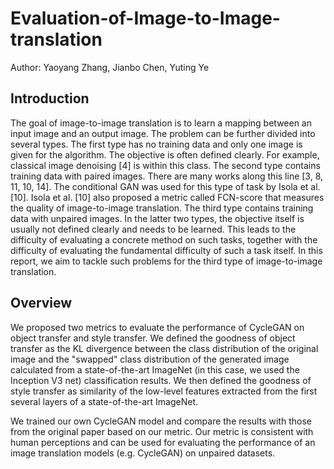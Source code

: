 # Evaluation-of-Image-to-Image-translation

Author: Yaoyang Zhang, Jianbo Chen, Yuting Ye


## Introduction
The goal of image-to-image translation is to learn a mapping between an input image and an output image. The problem can be further divided into several types. The first type has no training data and only one image is given for the algorithm. The objective is often defined clearly. For example, classical image denoising [4] is within this class. The second type contains training data with paired images. There are many works along this line [3, 8, 11, 10, 14]. The conditional GAN was used for this type of task by Isola et al. [10]. Isola et al. [10] also proposed a metric called FCN-score that measures the quality of image-to-image translation. The third type contains training data with unpaired images. In the latter two types, the objective itself is usually not defined clearly and needs to be learned. This leads to the difficulty of evaluating a concrete method on such tasks, together with the difficulty of evaluating the fundamental difficulty of such a task itself. In this report, we aim to tackle such problems for the third type of image-to-image translation.

## Overview
We proposed two metrics to evaluate the performance of CycleGAN on object transfer and style transfer. We defined the goodness of object transfer as the KL divergence between the class distribution of the original image and the "swapped" class distribution of the generated image calculated from a state-of-the-art ImageNet (in this case, we used the Inception V3 net) classification results. We then defined the goodness of style transfer as similarity of the low-level features extracted from the first several layers of a state-of-the-art ImageNet.

We trained our own CycleGAN model and compare the results with those from the original paper based on our metric. Our metric is consistent with human perceptions and can be used for evaluating the performance of an image translation models (e.g. CycleGAN) on unpaired datasets.

